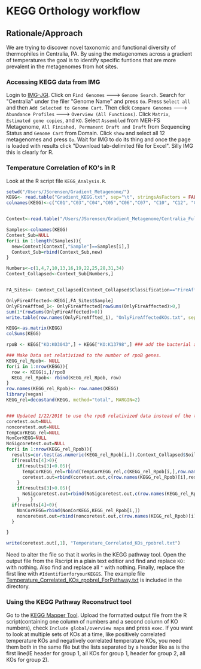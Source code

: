 # KEGG Orthology workflow
## Rationale/Approach
We are trying to discover novel taxonomic and functional diversity of thermophiles in Centralia, PA. By using the metagenomes across a gradient of temperatures the goal is to identify specific funtions that are more prevalent in the metagenomes from hot sites.

### Accessing KEGG data from IMG
Login to [IMG-JGI](img.jgi.doe.gov). Click on `Find Genomes` ---> `Genome Search`. Search for "Centralia" under the filer "Genome Name" and press `Go`. Press `Select all` and then `Add Selected to Genome Cart`. Then click `Compare Genomes` ---> `Abundance Profiles` ---> `Overview (All Functions)`. Click `Matrix`, `Estimated gene copies`, and `KO`. Select `Assembled` from MER-FS Metagenome, `All Finished, Permanent Draft and Draft` from Sequencing Status and `Genome Cart` from Domain. Click `show` and select all 12 metagenomes and press `Go`. Wait for IMG to do its thing and once the page is loaded with results click "Download tab-delimited file for Excel". Silly IMG this is clearly for R.

### Temperature Correlation of KO's in R
Look at the R script file `KEGG_Analysis.R`.
```R
setwd("/Users/JSorensen/Gradient_Metagenome/")
KEGG<- read.table("Gradient_KEGG.txt", sep="\t", stringsAsFactors = FALSE, header=TRUE, row.names=1)
colnames(KEGG)<-c("C01","C03","C04","C05","C06","C07", "C10", "C12", "C14", "C15", "C16", "C17")


Context<-read.table("/Users/JSorensen/Gradient_Metagenome/Centralia_Full_Map_Fixed.txt", sep="\t", header=TRUE, stringsAsFactors = FALSE)

Samples<-colnames(KEGG)
Context_Sub=NULL
for(i in 1:length(Samples)){
  new=Context[Context[,"Sample"]==Samples[i],]
  Context_Sub=rbind(Context_Sub,new)
}

Numbers<-c(1,4,7,10,13,16,19,22,25,28,31,34)
Context_Collapsed<-Context_Sub[Numbers,]


FA_Sites<- Context_Collapsed[Context_Collapsed$Classification=="FireAffected",]

OnlyFireAffected<-KEGG[,FA_Sites$Sample]
OnlyFireAffted_1<- OnlyFireAffected[rowSums(OnlyFireAffected)>0,]
sum(1*(rowSums(OnlyFireAffected)>0))
write.table(row.names(OnlyFireAffted_1), "OnlyFireAffectedKOs.txt", sep="\t")

KEGG<-as.matrix(KEGG)
colSums(KEGG)

rpoB <- KEGG["KO:K03043",] + KEGG["KO:K13798",] ### add the bacterial and archaeal copies together.

### Make Data set relativized to the number of rpoB genes.
KEGG_rel_Rpob<- NULL
for(i in 1:nrow(KEGG)){
  row <- KEGG[i,]/rpoB
  KEGG_rel_Rpob<- rbind(KEGG_rel_Rpob, row)
}
row.names(KEGG_rel_Rpob)<- row.names(KEGG)
library(vegan)
KEGG_rel=decostand(KEGG, method="total", MARGIN=2)


### Updated 1/22/2016 to use the rpoB relativized data instead of the the % relativized
coretest.out=NULL
noncoretest.out=NULL
TempCorKEGG_rel=NULL
NonCorKEGG=NULL
NoSigcoretest.out=NULL
for(i in 1:nrow(KEGG_rel_Rpob)){
  results=cor.test(as.numeric(KEGG_rel_Rpob[i,]),Context_Collapsed$SoilTemperature_to10cm)
  if(results[4]>0){
    if(results[3]<0.05){
      TempCorKEGG_rel=rbind(TempCorKEGG_rel,c(KEGG_rel_Rpob[i,],row.names(KEGG_rel_Rpob)[i]))
      coretest.out=rbind(coretest.out,c(row.names(KEGG_rel_Rpob)[i],results$estimate,results$p.value))
    }  
    if(results[3]>0.05){
      NoSigcoretest.out=rbind(NoSigcoretest.out,c(row.names(KEGG_rel_Rpob)[i],results$estimate,results$p.value))
    }    }
  if(results[4]<0){
    NonCorKEGG=rbind(NonCorKEGG,KEGG_rel_Rpob[i,])
    noncoretest.out=rbind(noncoretest.out,c(row.names(KEGG_rel_Rpob)[i],results$estimate,results$p.value))
  }

}

write(coretest.out[,1], "Temperature_Correlated_KOs_rpobrel.txt")
```

Need to alter the file so that it works in the KEGG pathway tool. Open the output file from the Rscript in a plain text editior and find and replace `KO:` with nothing. Also find and replace all `"` with nothing. Finally, replace the first line with `#IdentifierforyourKEGGS`. The example file [Temperature_Correlated_KOs_rpobrel_ForPathway.txt](Temperature_Correlated_KOs_rpobrel_ForPathway.txt) is included in the directory.

### Using the KEGG Pathway Reconstruct tool
Go to the [KEGG Mapper Tool](http://www.genome.jp/kegg/tool/map_pathway.html). Upload the formatted output file from the R script(containing one column of numbers and a second column of KO numbers), check `Include global/overview maps` and press `exec`. If you want to look at multiple sets of KOs at a time, like positively correlated temperature KOs and negatively correlated temperature KOs, you need them both in the same file but the lists separated by a header like as is the first line(IE header for group 1, all KOs for group 1, header for group 2, all KOs for group 2).   
